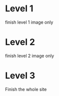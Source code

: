 # Level 1
finish level 1 image only

# Level 2
finish level 2 image only

# Level 3
Finish the whole site
